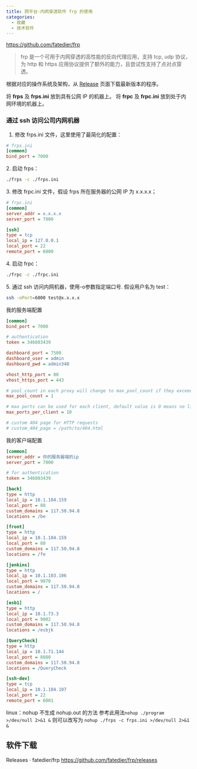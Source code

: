 ```yaml
---
title: 跨平台-内网穿透软件 frp 的使用
categories:
  - 收藏
  - 技术软件
---
```


<https://github.com/fatedier/frp>

> frp 是一个可用于内网穿透的高性能的反向代理应用，支持 tcp, udp 协议，为 http 和 https 应用协议提供了额外的能力，且尝试性支持了点对点穿透。

根据对应的操作系统及架构，从 [Release](https://github.com/fatedier/frp/releases) 页面下载最新版本的程序。

将 **frps** 及 **frps.ini** 放到具有公网 IP 的机器上。
将 **frpc** 及 **frpc.ini** 放到处于内网环境的机器上。

### 通过 ssh 访问公司内网机器

1. 修改 frps.ini 文件，这里使用了最简化的配置：

```ini
# frps.ini
[common]
bind_port = 7000
```

2\. 启动 frps：

```sh
./frps -c ./frps.ini
```

3\. 修改 frpc.ini 文件，假设 frps 所在服务器的公网 IP 为 x.x.x.x；

```ini
# frpc.ini
[common]
server_addr = x.x.x.x
server_port = 7000

[ssh]
type = tcp
local_ip = 127.0.0.1
local_port = 22
remote_port = 6000
```

4\. 启动 frpc：

```sh
./frpc -c ./frpc.ini
```

5\. 通过 ssh 访问内网机器，使用-o参数指定端口号. 假设用户名为 test：

```sh
ssh -oPort=6000 test@x.x.x.x
```

我的服务端配置

```ini
[common]
bind_port = 7000

# authentication
token = 346803439

dashboard_port = 7500
dashboard_user = admin
dashboard_pwd = admin340

vhost_http_port = 80
vhost_https_port = 443

# pool_count in each proxy will change to max_pool_count if they exceed the maximum value
max_pool_count = 1

# max ports can be used for each client, default value is 0 means no limit
max_ports_per_client = 10

# custom 404 page for HTTP requests
# custom_404_page = /path/to/404.html
```

我的客户端配置

```ini
[common]
server_addr = 你的服务器端的ip
server_port = 7000

# for authentication
token = 346803439

[back]
type = http
local_ip = 10.1.104.159
local_port = 80
custom_domains = 117.50.94.8
locations = /be

[front]
type = http
local_ip = 10.1.104.159
local_port = 80
custom_domains = 117.50.94.8
locations = /fe

[jenkins]
type = http
local_ip = 10.1.103.106
local_port = 9070
custom_domains = 117.50.94.8
locations = /

[esb1]
type = http
local_ip = 10.1.73.3
local_port = 9002
custom_domains = 117.50.94.8
locations = /esbjk

[QueryCheck]
type = http
local_ip = 10.1.71.144
local_port = 8080
custom_domains = 117.50.94.8
locations = /QueryCheck

[ssh-dev]
type = tcp
local_ip = 10.1.104.107
local_port = 22
remote_port = 6001
```

linux：nohup 不生成 nohup.out 的方法
参考此用法`nohup ./program >/dev/null 2>&1 &`
则可以改写为 `nohup ./frps -c frps.ini >/dev/null 2>&1 &`

## 软件下载

Releases · fatedier/frp
<https://github.com/fatedier/frp/releases>
